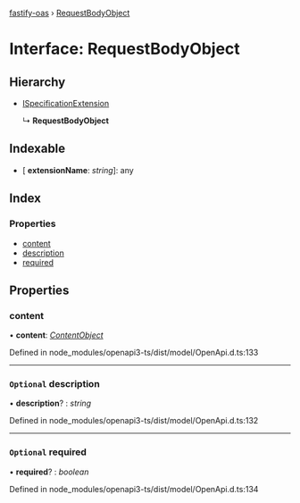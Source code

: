 [fastify-oas](../README.md) › [RequestBodyObject](requestbodyobject.md)

# Interface: RequestBodyObject

## Hierarchy

* [ISpecificationExtension](ispecificationextension.md)

  ↳ **RequestBodyObject**

## Indexable

* \[ **extensionName**: *string*\]: any

## Index

### Properties

* [content](requestbodyobject.md#content)
* [description](requestbodyobject.md#optional-description)
* [required](requestbodyobject.md#optional-required)

## Properties

###  content

• **content**: *[ContentObject](contentobject.md)*

Defined in node_modules/openapi3-ts/dist/model/OpenApi.d.ts:133

___

### `Optional` description

• **description**? : *string*

Defined in node_modules/openapi3-ts/dist/model/OpenApi.d.ts:132

___

### `Optional` required

• **required**? : *boolean*

Defined in node_modules/openapi3-ts/dist/model/OpenApi.d.ts:134
